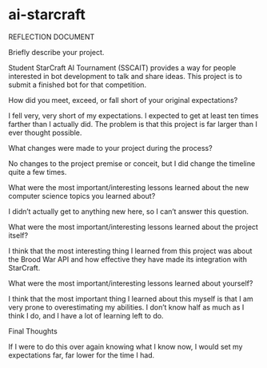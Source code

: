 # ai-starcraft

REFLECTION DOCUMENT

Briefly describe your project. 

Student StarCraft AI Tournament (SSCAIT) provides a way for people interested in bot development to talk and share ideas. This project is to submit a finished bot for that competition. 

How did you meet, exceed, or fall short of your original expectations? 

I fell very, very short of my expectations. I expected to get at least ten times farther than I actually did. The problem is that this project is far larger than I ever thought possible. 

What changes were made to your project during the process? 

No changes to the project premise or conceit, but I did change the timeline quite a few times. 

What were the most important/interesting lessons learned about the new computer science topics you learned about? 

I didn’t actually get to anything new here, so I can’t answer this question. 

What were the most important/interesting lessons learned about the project itself? 

I think that the most interesting thing I learned from this project was about the Brood War API and how effective they have made its integration with StarCraft. 

What were the most important/interesting lessons learned about yourself? 

I think that the most important thing I learned about this myself is that I am very prone to overestimating my abilities. I don’t know half as much as I think I do, and I have a lot of learning left to do. 

Final Thoughts 

If I were to do this over again knowing what I know now, I would set my expectations far, far lower for the time I had.
